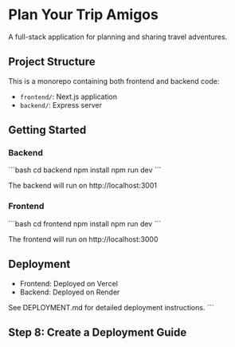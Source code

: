 # Plan Your Trip Amigos

A full-stack application for planning and sharing travel adventures.

## Project Structure

This is a monorepo containing both frontend and backend code:

- `frontend/`: Next.js application
- `backend/`: Express server

## Getting Started

### Backend

\`\`\`bash
cd backend
npm install
npm run dev
\`\`\`

The backend will run on http://localhost:3001

### Frontend

\`\`\`bash
cd frontend
npm install
npm run dev
\`\`\`

The frontend will run on http://localhost:3000

## Deployment

- Frontend: Deployed on Vercel
- Backend: Deployed on Render

See DEPLOYMENT.md for detailed deployment instructions.
\`\`\`

## Step 8: Create a Deployment Guide
